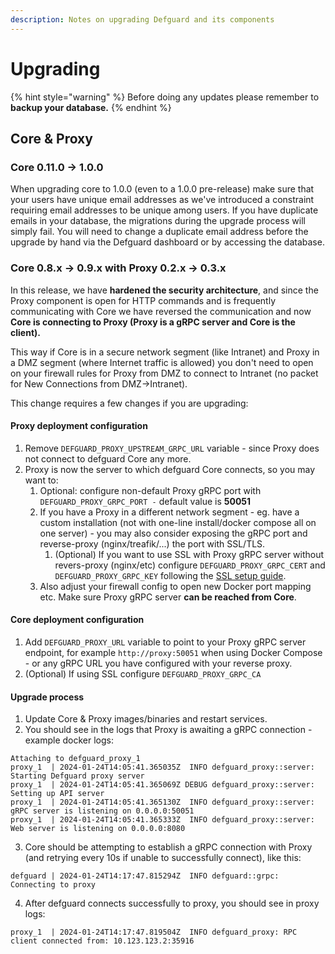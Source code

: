 ```yaml
---
description: Notes on upgrading Defguard and its components
---
```


# Upgrading

{% hint style="warning" %}
Before doing any updates please remember to **backup your database.**
{% endhint %}

## Core & Proxy

### Core 0.11.0 -> 1.0.0

When upgrading core to 1.0.0 (even to a 1.0.0 pre-release) make sure that your users have unique email addresses as we've introduced a constraint requiring email addresses to be unique among users. If you have duplicate emails in your database, the migrations during the upgrade process will simply fail. You will need to change a duplicate email address before the upgrade by hand via the Defguard dashboard or by accessing the database.

### Core 0.8.x -> 0.9.x with Proxy 0.2.x -> 0.3.x

In this release, we have **hardened the security architecture**, and since the Proxy component is open for HTTP commands and is frequently communicating with Core we have reversed the communication and now **Core is connecting to Proxy (Proxy is a gRPC server and Core is the client).**

This way if Core is in a secure network segment (like Intranet) and Proxy in a DMZ segment (where Internet traffic is allowed) you don't need to open on your firewall rules for Proxy from DMZ to connect to Intranet (no packet for New Connections from DMZ->Intranet).

This change requires a few changes if you are upgrading:

#### Proxy deployment configuration

1. Remove `DEFGUARD_PROXY_UPSTREAM_GRPC_URL` variable - since Proxy does not connect to  defguard Core any more.
2. Proxy is now the server to which defguard Core connects, so you may want to:
   1. Optional: configure non-default Proxy gRPC port with `DEFGUARD_PROXY_GRPC_PORT -` default value is **50051**&#x20;
   2. If you have a Proxy in a different network segment - eg. have a custom installation (not with one-line install/docker compose all on one server) - you may also consider exposing the gRPC port and reverse-proxy (nginx/treafik/...) the port with SSL/TLS.
      1. (Optional) If you want to use SSL with Proxy gRPC server without revers-proxy (nginx/etc) configure  `DEFGUARD_PROXY_GRPC_CERT` and `DEFGUARD_PROXY_GRPC_KEY` following the [SSL setup guide](docker-compose.md#grpc-ssl-setup).
   3. Also adjust your firewall config to open new Docker port mapping etc. Make sure Proxy gRPC server **can be reached from Core**.

#### Core deployment configuration

1. Add `DEFGUARD_PROXY_URL` variable to point to your Proxy gRPC server endpoint, for example `http://proxy:50051` when using Docker Compose - or any gRPC URL you have configured with your reverse proxy.
2. (Optional) If using SSL configure `DEFGUARD_PROXY_GRPC_CA`

#### Upgrade process

1. Update Core & Proxy images/binaries and restart services.
2. You should see in the logs that Proxy is awaiting a gRPC connection - example docker logs:

```
Attaching to defguard_proxy_1
proxy_1  | 2024-01-24T14:05:41.365035Z  INFO defguard_proxy::server: Starting Defguard proxy server
proxy_1  | 2024-01-24T14:05:41.365069Z DEBUG defguard_proxy::server: Setting up API server
proxy_1  | 2024-01-24T14:05:41.365130Z  INFO defguard_proxy::server: gRPC server is listening on 0.0.0.0:50051
proxy_1  | 2024-01-24T14:05:41.365333Z  INFO defguard_proxy::server: Web server is listening on 0.0.0.0:8080
```

3. Core should be attempting to establish a gRPC connection with Proxy (and retrying every 10s if unable to successfully connect), like this:

```
defguard | 2024-01-24T14:17:47.815294Z  INFO defguard::grpc: Connecting to proxy
```

4. After defguard connects successfully to proxy, you should see in proxy logs:

```
proxy_1  | 2024-01-24T14:17:47.819504Z  INFO defguard_proxy: RPC client connected from: 10.123.123.2:35916
```

